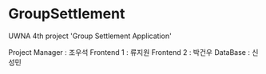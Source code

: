 # GroupSettlement
UWNA 4th project 'Group Settlement Application'

Project Manager : 조우석
Frontend 1 : 류지원
Frontend 2 : 박건우
DataBase : 신성민
